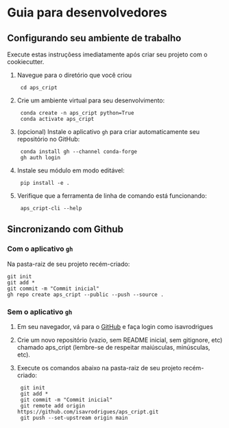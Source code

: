 
# Guia para desenvolvedores

## Configurando seu ambiente de trabalho

Execute estas instruçõess imediatamente após criar seu projeto com o cookiecutter.

1. Navegue para o diretório que você criou

        cd aps_cript

2. Crie um ambiente virtual para seu desenvolvimento:

        conda create -n aps_cript python=True
        conda activate aps_cript

3. (opcional) Instale o aplicativo `gh` para criar automaticamente seu repositório no GitHub:

        conda install gh --channel conda-forge
        gh auth login

4. Instale seu módulo em modo editável:

        pip install -e .

5. Verifique que a ferramenta de linha de comando está funcionando:

        aps_cript-cli --help

## Sincronizando com Github

### Com o aplicativo `gh`

Na pasta-raiz de seu projeto recém-criado:

    git init
    git add *
    git commit -m "Commit inicial"
    gh repo create aps_cript --public --push --source .

### Sem o aplicativo `gh`

1. Em seu navegador, vá para o [GitHub](https://www.github.com) e faça login como isavrodrigues
1. Crie um novo repositório (vazio, sem README inicial, sem gitignore, etc) chamado aps_cript (lembre-se de respeitar maiúsculas, minúsculas, etc).
1. Execute os comandos abaixo na pasta-raiz de seu projeto recém-criado:


        git init
        git add *
        git commit -m "Commit inicial"
        git remote add origin https://github.com/isavrodrigues/aps_cript.git
        git push --set-upstream origin main


